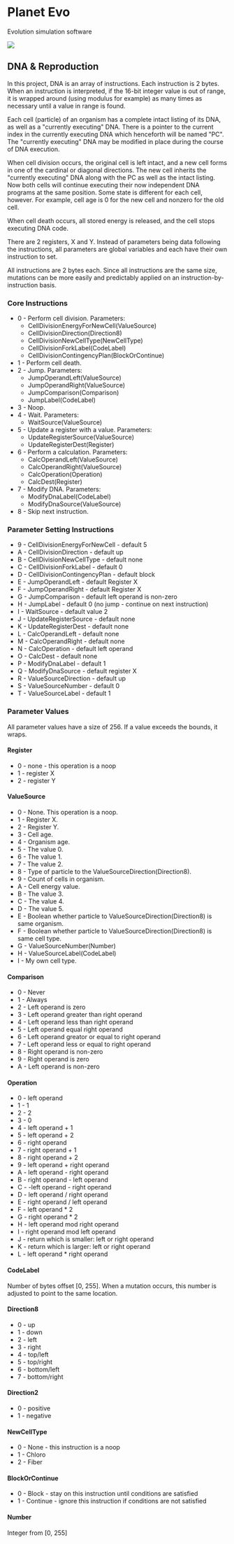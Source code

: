 # Planet Evo

Evolution simulation software

![](http://i.imgur.com/ts7HkqZ.png)

## DNA & Reproduction

In this project, DNA is an array of instructions. Each instruction
is 2 bytes. When an instruction is interpreted, if the 16-bit integer
value is out of range, it is wrapped around (using modulus for example)
as many times as necessary until a value in range is found.

Each cell (particle) of an organism has a complete intact listing of its
DNA, as well as a "currently executing" DNA. There is a pointer to the current
index in the currently executing DNA which henceforth will be named "PC".
The "currently executing" DNA may be modified in place during the course of 
DNA execution.

When cell division occurs, the original cell is left intact, and a new cell
forms in one of the cardinal or diagonal directions. The new cell inherits
the "currently executing" DNA along with the PC as well as the intact listing.
Now both cells will continue executing their now independent DNA programs
at the same position. Some state is different for each cell, however.
For example, cell age is 0 for the new cell and nonzero for the old cell.

When cell death occurs, all stored energy is released, and the cell stops
executing DNA code.

There are 2 registers, X and Y. Instead of parameters being data following the
instructions, all parameters are global variables and each have their own
instruction to set.

All instructions are 2 bytes each. Since all instructions are the same size,
mutations can be more easily and predictably applied on an
instruction-by-instruction basis.

### Core Instructions

* 0 - Perform cell division. Parameters:
  - CellDivisionEnergyForNewCell(ValueSource)
  - CellDivisionDirection(Direction8)
  - CellDivisionNewCellType(NewCellType)
  - CellDivisionForkLabel(CodeLabel)
  - CellDivisionContingencyPlan(BlockOrContinue)
* 1 - Perform cell death.
* 2 - Jump. Parameters:
  - JumpOperandLeft(ValueSource)
  - JumpOperandRight(ValueSource)
  - JumpComparison(Comparison)
  - JumpLabel(CodeLabel)
* 3 - Noop.
* 4 - Wait. Parameters:
  - WaitSource(ValueSource)
* 5 - Update a register with a value. Parameters:
  - UpdateRegisterSource(ValueSource)
  - UpdateRegisterDest(Register)
* 6 - Perform a calculation. Parameters:
  - CalcOperandLeft(ValueSource)
  - CalcOperandRight(ValueSource)
  - CalcOperation(Operation)
  - CalcDest(Register)
* 7 - Modify DNA. Parameters:
  - ModifyDnaLabel(CodeLabel)
  - ModifyDnaSource(ValueSource)
* 8 - Skip next instruction.

### Parameter Setting Instructions

* 9 - CellDivisionEnergyForNewCell - default 5
* A - CellDivisionDirection - default up
* B - CellDivisionNewCellType - default none
* C - CellDivisionForkLabel - default 0
* D - CellDivisionContingencyPlan - default block
* E - JumpOperandLeft - default Register X
* F - JumpOperandRight - default Register X
* G - JumpComparison - default left operand is non-zero
* H - JumpLabel - default 0 (no jump - continue on next instruction)
* I - WaitSource - default value 2
* J - UpdateRegisterSource - default none
* K - UpdateRegisterDest - default none
* L - CalcOperandLeft - default none
* M - CalcOperandRight - default none
* N - CalcOperation - default left operand
* O - CalcDest - default none
* P - ModifyDnaLabel - default 1
* Q - ModifyDnaSource - default register X
* R - ValueSourceDirection - default up
* S - ValueSourceNumber - default 0
* T - ValueSourceLabel - default 1

### Parameter Values

All parameter values have a size of 256. If a value exceeds the bounds, it wraps.

#### Register

* 0 - none - this operation is a noop
* 1 - register X
* 2 - register Y

#### ValueSource

* 0 - None. This operation is a noop.
* 1 - Register X.
* 2 - Register Y.
* 3 - Cell age.
* 4 - Organism age.
* 5 - The value 0.
* 6 - The value 1.
* 7 - The value 2.
* 8 - Type of particle to the ValueSourceDirection(Direction8).
* 9 - Count of cells in organism.
* A - Cell energy value.
* B - The value 3.
* C - The value 4.
* D - The value 5.
* E - Boolean whether particle to ValueSourceDirection(Direction8) is same organism.
* F - Boolean whether particle to ValueSourceDirection(Direction8) is same cell type.
* G - ValueSourceNumber(Number)
* H - ValueSourceLabel(CodeLabel)
* I - My own cell type.

#### Comparison

* 0 - Never
* 1 - Always
* 2 - Left operand is zero
* 3 - Left operand greater than right operand
* 4 - Left operand less than right operand
* 5 - Left operand equal right operand
* 6 - Left operand greator or equal to right operand
* 7 - Left operand less or equal to right operand
* 8 - Right operand is non-zero
* 9 - Right operand is zero
* A - Left operand is non-zero

#### Operation

* 0 - left operand
* 1 - 1
* 2 - 2
* 3 - 0
* 4 - left operand + 1
* 5 - left operand + 2
* 6 - right operand
* 7 - right operand + 1
* 8 - right operand + 2
* 9 - left operand + right operand
* A - left operand - right operand
* B - right operand - left operand
* C - -left operand - right operand
* D - left operand / right operand
* E - right operand / left operand
* F - left operand * 2
* G - right operand * 2
* H - left operand mod right operand
* I - right operand mod left operand
* J - return which is smaller: left or right operand
* K - return which is larger: left or right operand
* L - left operand * right operand

#### CodeLabel

Number of bytes offset [0, 255]. When a mutation occurs, this number
is adjusted to point to the same location.

#### Direction8

* 0 - up
* 1 - down
* 2 - left
* 3 - right
* 4 - top/left
* 5 - top/right
* 6 - bottom/left
* 7 - bottom/right

#### Direction2

* 0 - positive
* 1 - negative

#### NewCellType

* 0 - None - this instruction is a noop
* 1 - Chloro
* 2 - Fiber

#### BlockOrContinue

* 0 - Block - stay on this instruction until conditions are satisfied
* 1 - Continue - ignore this instruction if conditions are not satisfied

#### Number

Integer from [0, 255]
